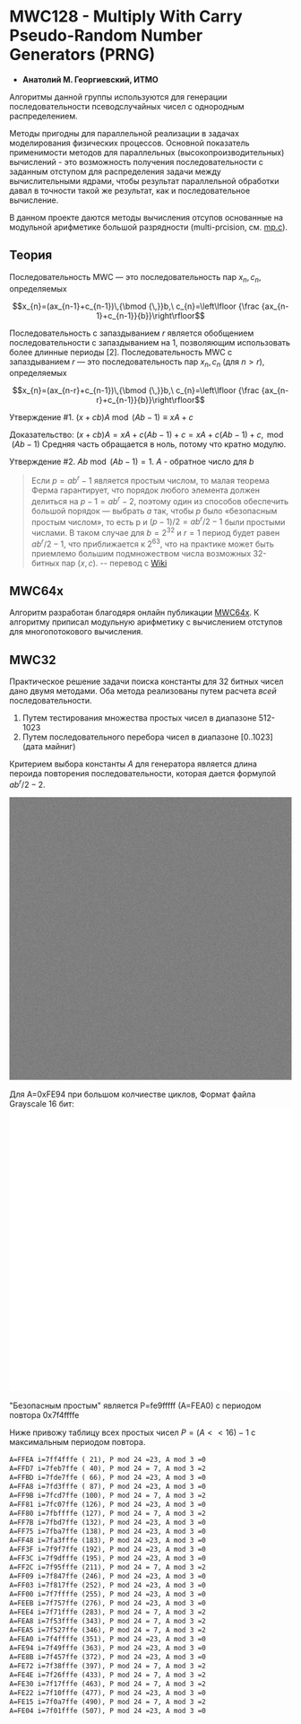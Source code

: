 # MWC128 - Multiply With Carry Рseudo-Random Number Generators  (PRNG)

* __Анатолий М. Георгиевский, ИТМО__

Алгоритмы данной группы используются для генерации последовательности псеводслучайных чисел с однородным распределением.

Методы пригодны для параллельной реализации в задачах моделирования физических процессов. Основной показатель применимости методов для параллельных (высокопроизводительных) вычислений - это возможность получения последовательности с заданным отступом для распределения задачи между вычислительными ядрами, чтобы результат параллельной обработки давал в точности такой же результат, как и последовательное вычисление. 

В данном проекте даются методы вычисления отсупов основанные на модульной арифметике большой разрядности (multi-prcision, см. [mp.c](mp.c)). 

## Теория

Последовательность MWC — это последовательность пар $x_{n},c_{n}$, определяемых
```math
x_{n}=(ax_{n-1}+c_{n-1})\,{\bmod {\,}}b,\ c_{n}=\left\lfloor {\frac {ax_{n-1}+c_{n-1}}{b}}\right\rfloor
```

Последовательность с запаздыванием $r$ является обобщением последовательности с запаздыванием на 1, 
позволяющим использовать более длинные периоды [2]. Последовательность MWC с запаздыванием $r$ — это последовательность пар $x_{n},c_{n}$ (для $n>r$), определяемых
```math
x_{n}=(ax_{n-r}+c_{n-1})\,{\bmod {\,}}b,\ c_{n}=\left\lfloor {\frac {ax_{n-r}+c_{n-1}}{b}}\right\rfloor
```


Утверждение #1. $(x+c b)A \bmod (Ab - 1) \equiv xA + c$

Доказательство:
$(x+cb)A  = xA + c(Ab-1) + c = xA + c(Ab-1) + c, \bmod (Ab - 1)$
Средняя часть обращается в ноль, потому что кратно модулю. 

Утверждение #2. $Ab \bmod (Ab - 1) = 1$. $А$ - обратное число для $b$

> Если $p = ab^r − 1$ является простым числом, то малая теорема Ферма гарантирует, что порядок любого элемента должен делиться на $p − 1 = ab^r − 2$, поэтому один из способов обеспечить большой порядок — выбрать $a$ так, 
чтобы $p$ было «безопасным простым числом», то есть p и $(p − 1)/2 = ab^r/2 − 1$ были простыми числами. В таком случае для $b = 2^{32}$ и $r = 1$ период будет равен $ab^r/2 − 1$, что приближается к $2^{63}$, что на практике может быть приемлемо большим подмножеством числа возможных 32-битных пар $(x, c)$.
-- перевод с [Wiki](https://en.wikipedia.org/wiki/Multiply-with-carry_pseudorandom_number_generator)

## MWC64x

Алгоритм разработан благодяря онлайн публикации [MWC64x](https://cas.ee.ic.ac.uk/people/dt10/research/rngs-gpu-mwc64x.html). К алгоритму приписал модульную арифметику с вычислением отступов для многопотокового вычисления. 

## MWC32

Практическое решение задачи поиска константы для 32 битных чисел дано двумя методами. Оба метода реализованы путем расчета *всей* последовательности.
1. Путем тестирования множества простых чисел в диапазоне 512-1023
2. Путем последовательного перебора чисел в диапазоне [0..1023] (дата майниг)

Критерием выбора константы $A$ для генератора является длина пероида повторения последовательности, которая дается формулой $ab^r/2 − 2$.

![тест на однородность заполнения](test.png)

Для A=0xFE94 при большом колчиестве циклов, Формат файла Grayscale 16 бит:
![тест на однородность заполнения](0xFE94.png)

"Безопасным простым" является P=fe9fffff (A=FEA0) с периодом повтора 0x7f4ffffe

Ниже привожу таблицу всех простых чисел $P= (A<<16)-1$ c максимальным периодом повтора.
```
A=FFEA i=7ff4fffe ( 21), P mod 24 =23, A mod 3 =0
A=FFD7 i=7feb7ffe ( 40), P mod 24 = 7, A mod 3 =2
A=FFBD i=7fde7ffe ( 66), P mod 24 =23, A mod 3 =0
A=FFA8 i=7fd3fffe ( 87), P mod 24 =23, A mod 3 =0
A=FF9B i=7fcd7ffe (100), P mod 24 = 7, A mod 3 =2
A=FF81 i=7fc07ffe (126), P mod 24 =23, A mod 3 =0
A=FF80 i=7fbffffe (127), P mod 24 = 7, A mod 3 =2
A=FF7B i=7fbd7ffe (132), P mod 24 =23, A mod 3 =0
A=FF75 i=7fba7ffe (138), P mod 24 =23, A mod 3 =0
A=FF48 i=7fa3fffe (183), P mod 24 =23, A mod 3 =0
A=FF3F i=7f9f7ffe (192), P mod 24 =23, A mod 3 =0
A=FF3C i=7f9dfffe (195), P mod 24 =23, A mod 3 =0
A=FF2C i=7f95fffe (211), P mod 24 = 7, A mod 3 =2
A=FF09 i=7f847ffe (246), P mod 24 =23, A mod 3 =0
A=FF03 i=7f817ffe (252), P mod 24 =23, A mod 3 =0
A=FF00 i=7f7ffffe (255), P mod 24 =23, A mod 3 =0
A=FEEB i=7f757ffe (276), P mod 24 =23, A mod 3 =0
A=FEE4 i=7f71fffe (283), P mod 24 = 7, A mod 3 =2
A=FEA8 i=7f53fffe (343), P mod 24 = 7, A mod 3 =2
A=FEA5 i=7f527ffe (346), P mod 24 = 7, A mod 3 =2
A=FEA0 i=7f4ffffe (351), P mod 24 =23, A mod 3 =0
A=FE94 i=7f49fffe (363), P mod 24 =23, A mod 3 =0
A=FE8B i=7f457ffe (372), P mod 24 =23, A mod 3 =0
A=FE72 i=7f38fffe (397), P mod 24 = 7, A mod 3 =2
A=FE4E i=7f26fffe (433), P mod 24 = 7, A mod 3 =2
A=FE30 i=7f17fffe (463), P mod 24 = 7, A mod 3 =2
A=FE22 i=7f10fffe (477), P mod 24 =23, A mod 3 =0
A=FE15 i=7f0a7ffe (490), P mod 24 = 7, A mod 3 =2
A=FE04 i=7f01fffe (507), P mod 24 =23, A mod 3 =0
```

